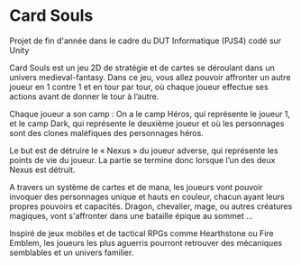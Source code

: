 # Card Souls
Projet de fin d'année dans le cadre du DUT Informatique (PJS4) codé sur Unity 


Card Souls est un jeu 2D de stratégie et de cartes se déroulant dans un univers medieval-fantasy. Dans ce jeu, vous allez pouvoir affronter un autre joueur en 1 contre 1 et en tour par tour, où chaque joueur effectue ses actions avant de donner le tour à l’autre.

Chaque joueur a son camp : 
On a le camp Héros, qui représente le joueur 1, et le camp Dark, qui représente le deuxième joueur et où les personnages sont des clones maléfiques des personnages héros.

Le but est de détruire le « Nexus » du joueur adverse, qui représente les points de vie du joueur. La partie se termine donc lorsque l’un des deux Nexus est détruit. 

A travers un système de cartes et de mana, les joueurs vont pouvoir invoquer des personnages unique et hauts en couleur, chacun ayant leurs propres pouvoirs et capacités. Dragon, chevalier, mage, ou autres créatures magiques, vont s'affronter dans une bataille épique au sommet … 

Inspiré de jeux mobiles et de tactical RPGs comme Hearthstone ou Fire Emblem, les joueurs les plus aguerris pourront retrouver des mécaniques semblables et un univers familier.  
